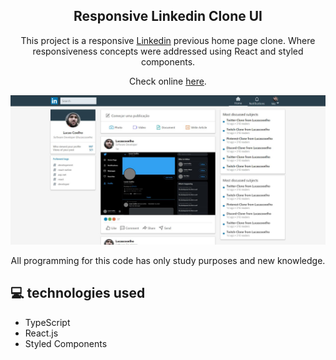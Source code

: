 <h2 align="center"> Responsive Linkedin Clone UI </h2>

<p align="center">This project is a responsive <a href="https://www.linkedin.com/" target="_blank" >Linkedin</a> previous home page clone. Where responsiveness concepts were addressed using React and styled components.</p>

<p align="center">Check online <a href="https://linkeedin.netlify.app/" target="_blank" >here</a>.</p>

![](https://github.com/lucascooelho/clone-linkedin/blob/main/src/screenshot/clone-linkedin.JPG)

<p align="center">All programming for this code has only study purposes and new knowledge.</p>


## <span>&#128187;</span> technologies used

- TypeScript
- React.js
- Styled Components
